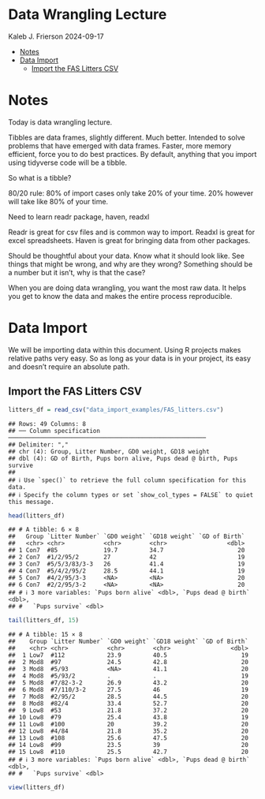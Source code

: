 Data Wrangling Lecture
================
Kaleb J. Frierson
2024-09-17

- [Notes](#notes)
- [Data Import](#data-import)
  - [Import the FAS Litters CSV](#import-the-fas-litters-csv)

# Notes

Today is data wrangling lecture.

Tibbles are data frames, slightly different. Much better. Intended to
solve problems that have emerged with data frames. Faster, more memory
efficient, force you to do best practices. By default, anything that you
import using tidyverse code will be a tibble.

So what is a tibble?

80/20 rule: 80% of import cases only take 20% of your time. 20% however
will take like 80% of your time.

Need to learn readr package, haven, readxl

Readr is great for csv files and is common way to import. Readxl is
great for excel spreadsheets. Haven is great for bringing data from
other packages.

Should be thoughtful about your data. Know what it should look like. See
things that might be wrong, and why are they wrong? Something should be
a number but it isn’t, why is that the case?

When you are doing data wrangling, you want the most raw data. It helps
you get to know the data and makes the entire process reproducible.

# Data Import

We will be importing data within this document. Using R projects makes
relative paths very easy. So as long as your data is in your project,
its easy and doesn’t require an absolute path.

## Import the FAS Litters CSV

``` r
litters_df = read_csv("data_import_examples/FAS_litters.csv")
```

    ## Rows: 49 Columns: 8
    ## ── Column specification ────────────────────────────────────────────────────────
    ## Delimiter: ","
    ## chr (4): Group, Litter Number, GD0 weight, GD18 weight
    ## dbl (4): GD of Birth, Pups born alive, Pups dead @ birth, Pups survive
    ## 
    ## ℹ Use `spec()` to retrieve the full column specification for this data.
    ## ℹ Specify the column types or set `show_col_types = FALSE` to quiet this message.

``` r
head(litters_df)
```

    ## # A tibble: 6 × 8
    ##   Group `Litter Number` `GD0 weight` `GD18 weight` `GD of Birth`
    ##   <chr> <chr>           <chr>        <chr>                 <dbl>
    ## 1 Con7  #85             19.7         34.7                     20
    ## 2 Con7  #1/2/95/2       27           42                       19
    ## 3 Con7  #5/5/3/83/3-3   26           41.4                     19
    ## 4 Con7  #5/4/2/95/2     28.5         44.1                     19
    ## 5 Con7  #4/2/95/3-3     <NA>         <NA>                     20
    ## 6 Con7  #2/2/95/3-2     <NA>         <NA>                     20
    ## # ℹ 3 more variables: `Pups born alive` <dbl>, `Pups dead @ birth` <dbl>,
    ## #   `Pups survive` <dbl>

``` r
tail(litters_df, 15)
```

    ## # A tibble: 15 × 8
    ##    Group `Litter Number` `GD0 weight` `GD18 weight` `GD of Birth`
    ##    <chr> <chr>           <chr>        <chr>                 <dbl>
    ##  1 Low7  #112            23.9         40.5                     19
    ##  2 Mod8  #97             24.5         42.8                     20
    ##  3 Mod8  #5/93           <NA>         41.1                     20
    ##  4 Mod8  #5/93/2         .            .                        19
    ##  5 Mod8  #7/82-3-2       26.9         43.2                     20
    ##  6 Mod8  #7/110/3-2      27.5         46                       19
    ##  7 Mod8  #2/95/2         28.5         44.5                     20
    ##  8 Mod8  #82/4           33.4         52.7                     20
    ##  9 Low8  #53             21.8         37.2                     20
    ## 10 Low8  #79             25.4         43.8                     19
    ## 11 Low8  #100            20           39.2                     20
    ## 12 Low8  #4/84           21.8         35.2                     20
    ## 13 Low8  #108            25.6         47.5                     20
    ## 14 Low8  #99             23.5         39                       20
    ## 15 Low8  #110            25.5         42.7                     20
    ## # ℹ 3 more variables: `Pups born alive` <dbl>, `Pups dead @ birth` <dbl>,
    ## #   `Pups survive` <dbl>

``` r
view(litters_df)
```

